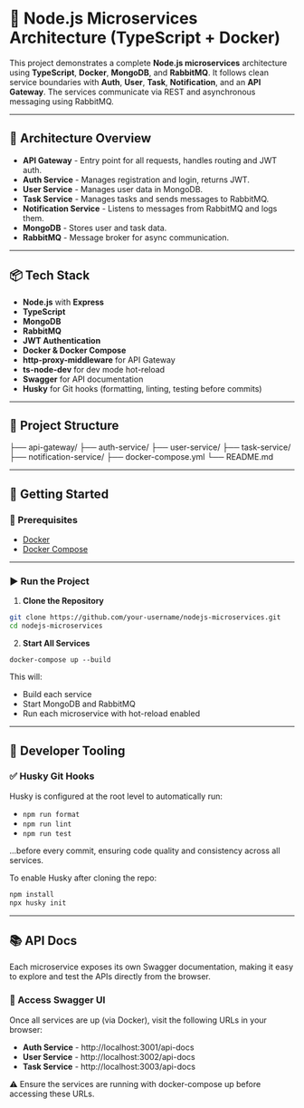 # 🧩 Node.js Microservices Architecture (TypeScript + Docker)

This project demonstrates a complete **Node.js microservices** architecture using **TypeScript**, **Docker**, **MongoDB**, and **RabbitMQ**. It follows clean service boundaries with **Auth**, **User**, **Task**, **Notification**, and an **API Gateway**. The services communicate via REST and asynchronous messaging using RabbitMQ.

---

## 🧠 Architecture Overview

- **API Gateway** - Entry point for all requests, handles routing and JWT auth.
- **Auth Service** - Manages registration and login, returns JWT.
- **User Service** - Manages user data in MongoDB.
- **Task Service** - Manages tasks and sends messages to RabbitMQ.
- **Notification Service** - Listens to messages from RabbitMQ and logs them.
- **MongoDB** - Stores user and task data.
- **RabbitMQ** - Message broker for async communication.

---

## 📦 Tech Stack

- **Node.js** with **Express**
- **TypeScript**
- **MongoDB**
- **RabbitMQ**
- **JWT Authentication**
- **Docker & Docker Compose**
- **http-proxy-middleware** for API Gateway
- **ts-node-dev** for dev mode hot-reload
- **Swagger** for API documentation
- **Husky** for Git hooks (formatting, linting, testing before commits)
---

## 📁 Project Structure

├── api-gateway/
├── auth-service/
├── user-service/
├── task-service/
├── notification-service/
├── docker-compose.yml
└── README.md

---

## 🚀 Getting Started

### 🔧 Prerequisites

- [Docker](https://www.docker.com/products/docker-desktop)
- [Docker Compose](https://docs.docker.com/compose/install/)

---

### ▶️ Run the Project

1. **Clone the Repository**

```bash
git clone https://github.com/your-username/nodejs-microservices.git
cd nodejs-microservices
```

2. **Start All Services**

```docker-compose up --build```

This will:

- Build each service
- Start MongoDB and RabbitMQ
- Run each microservice with hot-reload enabled

---

## 🧰 Developer Tooling

### ✅ Husky Git Hooks

Husky is configured at the root level to automatically run:

- `npm run format`
- `npm run lint`
- `npm run test`

…before every commit, ensuring code quality and consistency across all services.

To enable Husky after cloning the repo:

```bash
npm install
npx husky init
```

---

## 📚 API Docs

Each microservice exposes its own Swagger documentation, making it easy to explore and test the APIs directly from the browser.

### 🔗 Access Swagger UI

Once all services are up (via Docker), visit the following URLs in your browser:

- **Auth Service** -	http://localhost:3001/api-docs
- **User Service** -	http://localhost:3002/api-docs
- **Task Service** -	http://localhost:3003/api-docs

⚠️ Ensure the services are running with docker-compose up before accessing these URLs.
